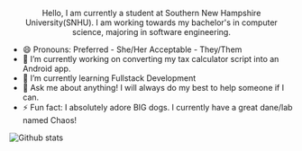 <p align="center">
Hello, I am currently a student at Southern New Hampshire University(SNHU). I am working towards my bachelor's in computer science, majoring in software engineering.
</p>


- 😄 Pronouns: Preferred - She/Her Acceptable - They/Them
- 🔭 I’m currently working on converting my tax calculator script into an Android app.
- 🌱 I’m currently learning Fullstack Development
- 💬 Ask me about anything! I will always do my best to help someone if I can.
- ⚡ Fun fact: I absolutely adore BIG dogs. I currently have a great dane/lab named Chaos!


![Github stats](https://github-readme-stats.vercel.app/api?username=TabbyCat444&theme=jolly&show_icons=true&count_private=true)
